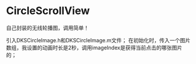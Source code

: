 # CircleScrollView
自己封装的无线轮播图，调用简单！

引入DKSCircleImage.h和DKSCircleImage.m文件；
在初始化时，传入一个图片数组，我设置的动画时长是2秒，调用imageIndex是获得当前点击的哪张图片的；
